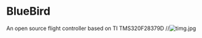 # BlueBird
An open source flight controller based on TI TMS320F28379D 
//<img src="https://github.com/gutianchang/BlueBird/blob/master/timg.jpg" alt="timg.jpg">
